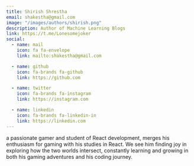 ```yaml
---
title: Shirish Shrestha
email: shakestha@gmail.com
image: "/images/authors/shirish.png"
description: Author of Machine Learning Blogs
link: https://t.me/Lonesomejoker
social:
  - name: mail
    icon: fa fa-envelope
    link: mailto:shakestha@gmail.com

  - name: github
    icon: fa-brands fa-github
    link: https://github.com

  - name: twitter
    icon: fa-brands fa-instagram
    link: https://instagram.com

  - name: linkedin
    icon: fa-brands fa-linkedin-in
    link: https://linkedin.com
---
```


a passionate gamer and student of React development, merges his enthusiasm for gaming with his studies in React. We see him finding joy in exploring how the two worlds intersect, constantly learning and growing in both his gaming adventures and his coding journey.
